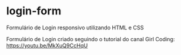 # login-form
Formulário de Login responsivo utilizando HTML  e CSS

Formulário de Login criado seguindo o tutorial do canal Girl Coding:
https://youtu.be/MkXuQ9CcHqU
